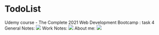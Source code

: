 # TodoList
Udemy course - The Complete 2021 Web Development Bootcamp : task 4
<br>
General Notes: <img src = "https://user-images.githubusercontent.com/45786603/137825112-5df696fc-6774-4f8f-8602-92d56d9c2b59.png">
Work Notes: <img src = "https://user-images.githubusercontent.com/45786603/137825387-97b9e1b9-bc2f-4fab-9e53-5c0f3a118652.png">
About me: <img src = "https://user-images.githubusercontent.com/45786603/137825488-c27d48b4-fbb4-43b6-bfdb-5fb931fca9a7.png">
